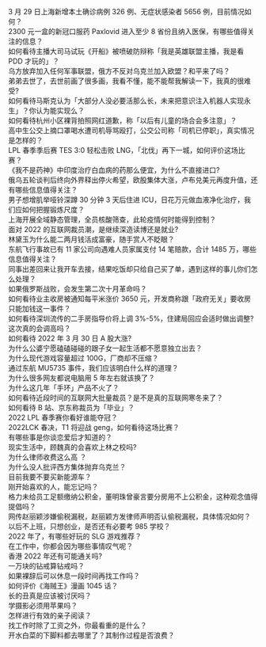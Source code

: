 3 月 29 日上海新增本土确诊病例 326 例、无症状感染者 5656 例，目前情况如何？  
2300 元一盒的新冠口服药 Paxlovid 进入至少 8 省份且纳入医保，有哪些值得关注的信息？  
如何看待主播大司马试玩《开船》被喷破防辩称「我是英雄联盟主播，我是看 PDD 才玩的」？  
乌方放弃加入任何军事联盟，俄方不反对乌克兰加入欧盟？和平来了吗？  
弟弟去世了，去世前画了很多画，我看不懂，能不能帮我解读一下，我真的很难受?  
如何看待马斯克认为「大部分人没必要活那么长，未来把意识注入机器人实现永生」？你认为能实现么？  
如何看待杭州小区裸背拍照网红道歉，称「以后有儿童的场合会多注意」？  
高中生公交上摘口罩喝水遭司机辱骂殴打，公交公司称「司机已停职」，真实情况是怎样的？  
LPL 春季季后赛 TES 3:0 轻松击败 LNG，「北伐」再下一城，如何评价这场比赛？  
《我不是药神》中印度治疗白血病的药那么便宜，为什么不直接进口?  
俄乌五轮谈判后终向外界释出停火希望，欧股集体大涨，卢布兑美元再度升值，还有哪些信息值得关注？  
男子想增肌举哑铃深蹲 30 分钟 3 天后住进 ICU，日花万元做血液净化治疗，我们应如何把握锻炼尺度？  
上海开展全域静态管理，全员核酸筛查，此轮疫情何时能得到控制？  
面对 2022 的互联网裁员潮，是继续深造读博还是就业?  
林黛玉为什么能二两月钱活成富豪，随手赏人不眨眼？  
东航飞行事故已有 11 家公司向遇难人员家属支付 14 笔赔款，合计 1485 万，哪些信息值得关注？  
同事出差回来让我开车去接，结果吃饭却只给自己买了单，遇到这样的事儿你们怎么处理？  
如果俄罗斯战败，会发生第二次十月革命吗？  
如何看待业主收房被通知每平米涨价 3650 元，开发商称跟「政府无关」要收房只能加钱这一事件？  
如何看待深圳流传的二手房指导价将上调 3%-5%，住建局回应会适时做出调整? 这次真的会调高吗？  
如何看待 2022 年 3 月 30 日 A 股大涨?  
为什么公婆宁愿磕磕碰碰的跟子女一起生活都不愿意独立出去？  
为什么现代游戏容量超过 100G，厂商却不压缩？  
通过东航 MU5735 事件，我们应该明白什么样的道理？  
为什么很多网友都说电脑用 5 年左右就该换了？  
为什么这几年「手环」产品不火了？  
如何看待近段时间的互联网大批量裁员？是不是真的互联网寒冬来了？  
如何看待 B 站、京东称裁员为「毕业」？  
2022 LPL 春季赛你看好谁能夺冠？  
2022LCK 春决，T1 将迎战 geng，如何看待这场比赛？  
有哪些事是你谈恋爱后才知道的？  
现实生活中，顾魏真的会喜欢上林之校吗?  
为什么律师收费这么高 ？  
为什么没人批评西方集体抛弃乌克兰？  
目前我要不要买新能源车？  
刚开始喜欢的人，能忘记吗？  
格力未给员工足额缴纳公积金，董明珠曾豪言要分房用不上公积金，这种观念值得提倡吗？  
网传赵丽颖涉嫌偷税漏税，赵丽颖方发律师声明否认偷税漏税，具体情况如何？  
以后不上班，只想创业，是否还有必要考 985 学校？  
2022 年了，有哪些好玩的 SLG 游戏推荐？  
在工作中，你都会因为哪些事情叹气呢？  
香港 2022 年还有可能通关吗?  
一万块的钻戒算钻戒吗？  
如果裸辞后可以休息一段时间再找工作吗？  
如何评价《海贼王》漫画 1045 话？  
长的丑真是应该被讨厌吗？  
学摄影必须用苹果吗？  
怎样进行有效的亲子阅读？  
找工作时除了工资之外，你最看重的是什么？  
开水白菜的下脚料都去哪里了？其制作过程是否浪费？  
